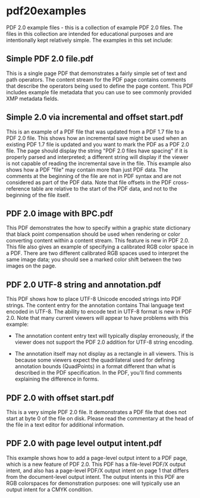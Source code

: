 # pdf20examples
PDF 2.0 example files - this is a collection of example PDF 2.0 files. The files in this collection are intended for educational purposes and are intentionally kept relatively simple. The examples in this set include:

## Simple PDF 2.0 file.pdf
This is a single page PDF that demonstrates a fairly simple set of text and path operators. The content stream for the PDF page contains comments that describe the operators being used to define the page content. This PDF includes example file metadata that you can use to see commonly provided XMP metadata fields.

## Simple 2.0 via incremental and offset start.pdf
This is an example of a PDF file that was updated from a PDF 1.7 file to a PDF 2.0 file. This shows how an incremental save might be used when an existing PDF 1.7 file is updated and you want to mark the PDF as a PDF 2.0 file. The page should display the string "PDF 2.0 files have spacing" if it is properly parsed and interpreted; a different string will display if the viewer is not capable of reading the incremental save in the file.
This example also shows how a PDF "file" may contain more than just PDF data. The comments at the beginning of the file are not in PDF syntax and are not considered as part of the PDF data. Note that file offsets in the PDF cross-reference table are relative to the start of the PDF data, and not to the beginning of the file itself.

## PDF 2.0 image with BPC.pdf
This PDF demonstrates the how to specify within a graphic state dictionary that black point compensation should be used when rendering or color converting content within a content stream. This feature is new in PDF 2.0.
This file also gives an example of specifying a calibrated RGB color space in a PDF. There are two different calibrated RGB spaces used to interpret the same image data; you should see a marked color shift between the two images on the page.

## PDF 2.0 UTF-8 string and annotation.pdf
This PDF shows how to place UTF-8 Unicode encoded strings into PDF strings. The content entry for the annotation contains Thai language text encoded in UTF-8. The ability to encode text in UTF-8 format is new in PDF 2.0.
Note that many current viewers will appear to have problems with this example:

* The annotation content entry text will typically display erroneously, if the viewer does not support the PDF 2.0 addition for UTF-8 string encoding.

* The annotation itself may not display as a rectangle in all viewers. This is because some viewers expect the quadrilateral used for defining annotation bounds (QuadPoints) in a format different than what is described in the PDF specification. In the PDF, you'll find comments explaining the difference in forms.

## PDF 2.0 with offset start.pdf
This is a very simple PDF 2.0 file. It demonstrates a PDF file that does not start at byte 0 of the file on disk. Please read the commentary at the head of the file in a text editor for additional information.

## PDF 2.0 with page level output intent.pdf
This example shows how to add a page-level output intent to a PDF page, which is a new feature of PDF 2.0. This PDF has a file-level PDF/X output intent, and also has a page-level PDF/X output intent on page 1 that differs from the document-level output intent. The output intents in this PDF are RGB colorspaces for demonstration purposes: one will typically use an output intent for a CMYK condition.


